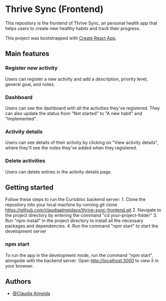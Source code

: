 # Thrive Sync (Frontend)

This repository is the frontend of Thrive Sync, an personal health app that helps users to create new healthy habits and track their progress.

This project was bootstrapped with [Create React App](https://github.com/facebook/create-react-app).

## Main features

### Register new activity

Users can register a new activity and add a description, priority level, general goal, and notes.

### Dashboard

Users can see the dashboard with all the activities they've registered. They can also update the status from "Not started" to "A new habit" and "Implemented".

### Activity details

Users can see details of their activity by clicking on "View activity details", where they'll see the notes they've added when they registered.

### Delete activities

Users can delete entries in the activity details page.

## Getting started

Follow these steps to run the Curiobloc backend server:
    1. Clone the repository into your local machine by running git clone https://github.com/claudiaalmeidavs/thrive-sync-frontend.git
    2. Navigate to the project directory by entering the command "cd your-project-folder"
    3. Run "npm install" in the project directory to install all the necessary packages and dependencies.
    4. Run the command "npm start" to start the development server

### npm start

To run the app in the development mode, run the command "npm start", alongside with the backend server.
Open [http://localhost:3000](http://localhost:3000) to view it in your browser.

## Authors

- [@Cláudia Almeida](https://github.com/claudiaalmeidavs)